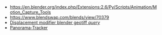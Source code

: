 * https://en.blender.org/index.php/Extensions:2.6/Py/Scripts/Animation/Motion_Capture_Tools
* https://www.blendswap.com/blends/view/70379
* [Displacement modifier blender geotiff _query_](https://www.google.com.ar/search?q=displacement+modifier+blender+geotiff&ie=utf-8&oe=utf-8&client=firefox-b-ab&gfe_rd=cr&ei=oBCvWOgjyYHxB6P2n_AO)
* [Panorama-Tracker](https://github.com/dfelinto/Panorama-Tracker)
